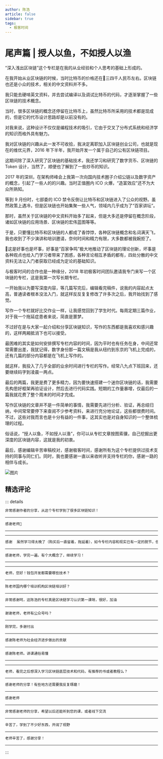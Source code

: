 ```yaml
--- 
author: 陈浩
article: false
sidebar: true
tags: 
  - 极客时间 
--- 
```

#         尾声篇 | 授人以鱼，不如授人以渔      
“深入浅出区块链”这个专栏是在我的从业经验和个人思考的基础上形成的。
在我开始从业区块链的时候，当时比特币的价格还在三四千人民币左右。区块链也还是小众的技术，相关的中文资料并不多。
我只能去硬啃英文资料，并去尝试编译以及调试比特币的代码，才逐渐掌握了一些区块链的技术概念。
当时，很多区块链的概念还停留在比特币上，虽然比特币所采用的技术都是现成的，但是它的代币设计思路却是以前没有的。
对我来说，这种设计不仅仅是编程技术的吸引，它由于交叉了分布式系统和经济学的知识而格外具有魅力。
我对区块链的兴趣从此一发不可收拾，我决定离职加入区块链创业公司，也就是现在的维优元界，2016 年下半年，我开始开发一个属于自己的公有区块链项目。
这期间除了深入研究了区块链的基础技术，我还学习和研究了数字货币、区块链的 Token 设计，当然了，顺便也了解到了一些炒币的知识。
2017 年的深圳，在架构师峰会上我第一次向国内技术圈子介绍公链以及数字资产的概念，引起了一些人的的兴趣。当时正值圈内 ICO 火爆，“造富效应”还不为大众所熟知。
等到 9 月份时，七部委的 ICO 禁令反倒让比特币和区块链进入了公众的视野。虽然政策上遇冷，但是区块链也开始集聚一些人气，领域内几乎成为了“百家讲坛”。
那时，虽然关于区块链的中文资料开始多了起来，但是大多还是停留在概念阶段，诸如区块链的应用场景、区块链的宏伟蓝图等等。
于是，只要懂比特币和区块链的人都成了香饽饽，各种区块链概念和名词满天飞，我也收到了不少演讲和培训邀请，奈何时间和精力有限，大多数都被我婉拒了。
这是好事也是坏事，好事是“百家争鸣”极大地推动了区块链的理论创新，坏事是各种观点也给入门学习者带来了困惑，各种言论相互矛盾的都有，四处分散的中文资料无法让入门者获取已经成为定论的基础知识。
与极客时间的合作也是一种缘分，2018 年初极客时间团队邀请我专门来写一个区块链的专栏，这是我第一次写长期专栏。
一开始我以为要写深度内容，等几篇写完后，编辑看完稿件，说我的内容起点太高，普通读者根本没法入门，就这样反反复复修改了许多次之后，我开始找到了感觉。
写作一个专栏就好比交作业一样，让我感觉回到了学生时代。每周定期三篇作业，对于我一个拖延症患者来说，简直是噩梦。
不过好在是与大家一起介绍和分享区块链知识，写作的东西都是我喜欢和感兴趣的，这样两厢抵消下也可以接受。
最困难的其实是如何安排撰写专栏内容的时间，因为平时也有任务在身，中间还常常需要出差，我犹记得，数字身份那一篇文稿是我从纽约到东京的飞机上完成的，还有几篇的部分内容都是在飞机上写作的。
就这样，我投入了几乎全部的业余时间进行专栏的写作。经常八九点下班回来，还要继续码字到凌晨一两点。
最后的两篇，我更是费了更多精力，因为要快速搭建一个迷你区块链的话，我需要先构思好框架再验证设计，然后去进行代码实践。短期的工作量暴增，仅最后的一篇我就花费了整个周末的时间才完成。
写作区块链的文章并不是一件简单的事情，我需要先进行分析、验证，再总结归纳，中间常常要停下来查阅不少参考资料，来进行充分地论证，这些都很费时间。不过，这些对我而言也是十分有益的一件事，这其实也是对自身知识的一个整体梳理的过程。
俗话说，“授人以鱼，不如授人以渔”，你可以从专栏文章按图索骥，自己挖掘出更深度的区块链内容，这就是我的初衷。
最后，感谢编辑辛苦审稿校对，感谢极客时间，感谢所有为这个专栏提供过技术支持的同事与同仁们。同时，我也要感谢一直以来收听并支持专栏的你，感谢一路的相伴与成长。
![图片](https://static001.geekbang.org/resource/image/25/b7/25d35548526eefde68b5490cf13f83b7.jpg)
精选评论 
 ------- 
 ::: details 
<a style='font-size:1.5em;font-weight:bold'></a> 


 ```java 
非常感谢作者的分享，从这个专栏学到了很多区块链知识！
```
 ----- 
<a style='font-size:1.5em;font-weight:bold'></a> 


 ```java 
感谢老师🙏
```
 ----- 
<a style='font-size:1.5em;font-weight:bold'></a> 


 ----- 
<a style='font-size:1.5em;font-weight:bold'></a> 


 ```java 
感谢  虽然学习得太晚了（购买后一直留着，拖延着），如今专栏内容和现实已有一定的脱节，但对于基础知识内容的学习，还是很有不错的。而当前最新动态，还是得看别的东西了。
```
 ----- 
<a style='font-size:1.5em;font-weight:bold'></a> 


 ```java 
感谢老师，学完一遍。有个大概念了，继续学习！
```
 ----- 
<a style='font-size:1.5em;font-weight:bold'></a> 


 ----- 
<a style='font-size:1.5em;font-weight:bold'></a> 


 ```java 
老师，您好！钱包开发都需要哪些技术？
```
 ----- 
<a style='font-size:1.5em;font-weight:bold'></a> 


 ```java 
陈老师国内哪个培训机构区块链培训好？
```
 ----- 
<a style='font-size:1.5em;font-weight:bold'></a> 


 ```java 
非常感谢呵，这陈浩的专栏真是区块链学习认识第一课呀，很好，加油
```
 ----- 
<a style='font-size:1.5em;font-weight:bold'></a> 


 ```java 
谢谢老师，老师有公众号吗？
```
 ----- 
<a style='font-size:1.5em;font-weight:bold'></a> 


 ```java 
刚学完，多谢付出
```
 ----- 
<a style='font-size:1.5em;font-weight:bold'></a> 


 ```java 
感谢陈老师为社会经济进步做出的贡献
```
 ----- 
<a style='font-size:1.5em;font-weight:bold'></a> 


 ```java 
感谢陈老师。讲课通俗易懂
```
 ----- 
<a style='font-size:1.5em;font-weight:bold'></a> 


 ----- 
<a style='font-size:1.5em;font-weight:bold'></a> 


 ```java 
老师，看完之后想深入学习区块链底层技术和代码，有推荐的书或者教程么？
```
 ----- 
<a style='font-size:1.5em;font-weight:bold'></a> 


 ```java 
感谢老师的分享！有些地方还需要我反复琢磨！
```
 ----- 
<a style='font-size:1.5em;font-weight:bold'></a> 


 ```java 
感谢老师
```
 ----- 
<a style='font-size:1.5em;font-weight:bold'></a> 


 ```java 
非常感谢老师的分享，希望以后还能听到您的课，或者线下交流
```
 ----- 
<a style='font-size:1.5em;font-weight:bold'></a> 


 ```java 
辛苦了，学到了不少好东西，开阔了视野
```
 ----- 
<a style='font-size:1.5em;font-weight:bold'></a> 


 ```java 
老师辛苦了，感谢分享！
```
 ----- 
:::